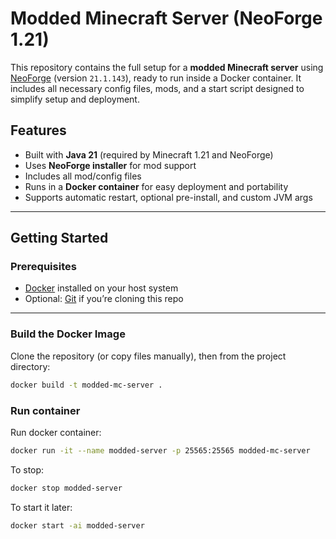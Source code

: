 # Modded Minecraft Server (NeoForge 1.21)

This repository contains the full setup for a **modded Minecraft server** using [NeoForge](https://neoforged.net/) (version `21.1.143`), ready to run inside a Docker container. It includes all necessary config files, mods, and a start script designed to simplify setup and deployment.

## Features

- Built with **Java 21** (required by Minecraft 1.21 and NeoForge)
- Uses **NeoForge installer** for mod support
- Includes all mod/config files
- Runs in a **Docker container** for easy deployment and portability
- Supports automatic restart, optional pre-install, and custom JVM args

---

## Getting Started

### Prerequisites

- [Docker](https://www.docker.com/) installed on your host system
- Optional: [Git](https://git-scm.com/) if you’re cloning this repo

---

### Build the Docker Image

Clone the repository (or copy files manually), then from the project directory:

```bash
docker build -t modded-mc-server .
```

###  Run container
Run docker container:

```bash
docker run -it --name modded-server -p 25565:25565 modded-mc-server

```


To stop:
```bash
docker stop modded-server
```

To start it later:
```bash
docker start -ai modded-server
```